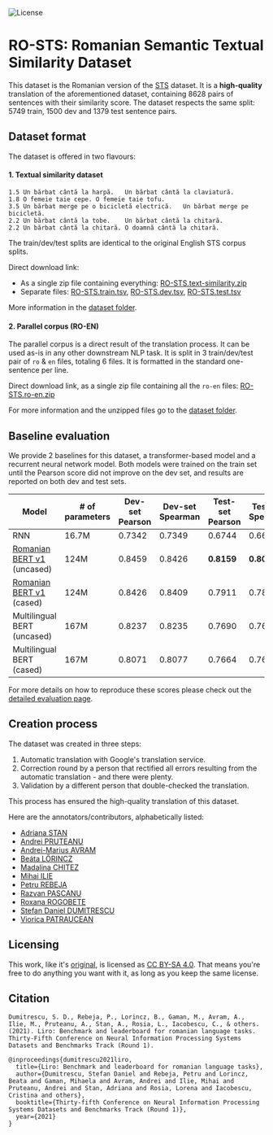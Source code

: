 ![License](https://img.shields.io/badge/License-CC%20BY--SA%204.0-lightgrey.svg)

# RO-STS: Romanian Semantic Textual Similarity Dataset 

This dataset is the Romanian version of the [STS](https://ixa2.si.ehu.es/stswiki/index.php/STSbenchmark) dataset.
It is a **high-quality** translation of the aforementioned dataset, containing 8628 pairs of sentences with their similarity score. The dataset respects the same split: 5749 train, 1500 dev and 1379 test sentence pairs.

## Dataset format

The dataset is offered in two flavours:

#### 1. Textual similarity dataset

```
1.5	Un bărbat cântă la harpă.	Un bărbat cântă la claviatură.
1.8	O femeie taie cepe.	O femeie taie tofu.
3.5	Un bărbat merge pe o bicicletă electrică.	Un bărbat merge pe bicicletă.
2.2	Un bărbat cântă la tobe.	Un bărbat cântă la chitară.
2.2	Un bărbat cântă la chitară.	O doamnă cântă la chitară.
```

The train/dev/test splits are identical to the original English STS corpus splits.

Direct download link: 
* As a single zip file containing everything: [RO-STS.text-similarity.zip](https://github.com/dumitrescustefan/RO-STS/raw/master/dataset/RO-STS.text-similarity.zip)
* Separate files: [RO-STS.train.tsv](https://raw.githubusercontent.com/dumitrescustefan/RO-STS/master/dataset/text-similarity/RO-STS.train.tsv), [RO-STS.dev.tsv](https://raw.githubusercontent.com/dumitrescustefan/RO-STS/master/dataset/text-similarity/RO-STS.dev.tsv), [RO-STS.test.tsv](https://raw.githubusercontent.com/dumitrescustefan/RO-STS/master/dataset/text-similarity/RO-STS.test.tsv)  

More information in the [dataset folder](dataset).

#### 2. Parallel corpus (RO-EN)

The parallel corpus is a direct result of the translation process. It can be used as-is in any other downstream NLP task. It is split in 3 train/dev/test pair of ``ro`` & ``en`` files, totaling 6 files. It is formatted in the standard one-sentence per line.

Direct download link, as a single zip file containing all the ``ro-en`` files: [RO-STS.ro-en.zip](https://github.com/dumitrescustefan/RO-STS/raw/master/dataset/RO-STS.ro-en.zip)

For more information and the unzipped files go to the [dataset folder](dataset).

## Baseline evaluation

We provide 2 baselines for this dataset, a transformer-based model and a recurrent neural network model. Both models were trained on the train set until the Pearson score did not improve on the dev set, and results are reported on both dev and test sets.

| Model                       	| # of parameters  	| Dev-set Pearson 	| Dev-set Spearman 	| Test-set Pearson 	| Test-set Spearman 	|
|-----------------------------	|------------------	|-----------------	|------------------	|------------------	|-------------------	|
| RNN                         	|       16.7M      	|      0.7342     	|      0.7349      	|      0.6744      	|       0.6662      	|
| [Romanian BERT v1](https://github.com/dumitrescustefan/Romanian-Transformers) (uncased)  	|       124M       	|      0.8459     	|      0.8426      	|    **0.8159**    	|     **0.8086**    	|
| [Romanian BERT v1](https://github.com/dumitrescustefan/Romanian-Transformers) (cased)    	|       124M       	|      0.8426     	|      0.8409      	|      0.7911      	|       0.7826      	|
| Multilingual BERT (uncased) 	|       167M       	|      0.8237     	|      0.8235      	|      0.7690      	|       0.7650      	|
| Multilingual BERT (cased)   	|       167M       	|      0.8071     	|      0.8077      	|      0.7664      	|       0.7641      	|

For more details on how to reproduce these scores please check out the [detailed evaluation page](baseline-models/README.md).

## Creation process

The dataset was created in three steps:

1. Automatic translation with Google's translation service.
2. Correction round by a person that rectified all errors resulting from the automatic translation - and there were plenty.
3. Validation by a different person that double-checked the translation.

This process has ensured the high-quality translation of this dataset.

Here are the annotators/contributors, alphabetically listed:
* [Adriana STAN](http://www.adrianastan.com/)
* [Andrei PRUTEANU](https://scholar.google.com/citations?user=L7qrNjIAAAAJ&hl=en&oi=ao)
* [Andrei-Marius AVRAM](https://www.linkedin.com/in/andrei-marius-avram-80698a169/)
* [Beáta LŐRINCZ](https://sites.google.com/view/beatalorincz/about)
* [Madalina CHITEZ](https://www.linkedin.com/in/dr-madalina-chitez-23846765/) 
* [Mihai ILIE](https://www.linkedin.com/in/mihai-ilie-tensor/)
* [Petru REBEJA](https://www.linkedin.com/in/petrurebeja/)
* [Razvan PASCANU](https://sites.google.com/corp/view/razp)
* [Roxana ROGOBETE](https://www.linkedin.com/in/roxana-rogobete-2936931b1/)
* [Stefan Daniel DUMITRESCU](https://scholar.google.com/citations?user=UR_c_N4AAAAJ&hl=en)
* [Viorica PATRAUCEAN]( https://scholar.google.co.uk/citations?user=hWzXZUMAAAAJ&hl=en)

## Licensing

This work, like it's [original](https://ixa2.si.ehu.es/stswiki/index.php/STSbenchmark), is licensed as [CC BY-SA 4.0](http://creativecommons.org/licenses/by-sa/4.0/). That means you're free to do anything you want with it, as long as you keep the same license.

## Citation

```
Dumitrescu, S. D., Rebeja, P., Lorincz, B., Gaman, M., Avram, A., Ilie, M., Pruteanu, A., Stan, A., Rosia, L., Iacobescu, C., & others. (2021). Liro: Benchmark and leaderboard for romanian language tasks. Thirty-Fifth Conference on Neural Information Processing Systems Datasets and Benchmarks Track (Round 1).
```


```
@inproceedings{dumitrescu2021liro,
  title={Liro: Benchmark and leaderboard for romanian language tasks},
  author={Dumitrescu, Stefan Daniel and Rebeja, Petru and Lorincz, Beata and Gaman, Mihaela and Avram, Andrei and Ilie, Mihai and Pruteanu, Andrei and Stan, Adriana and Rosia, Lorena and Iacobescu, Cristina and others},
  booktitle={Thirty-fifth Conference on Neural Information Processing Systems Datasets and Benchmarks Track (Round 1)},
  year={2021}
}
```
